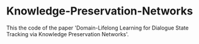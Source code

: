 # Knowledge-Preservation-Networks
This the code of the paper 'Domain-Lifelong Learning for Dialogue State Tracking via Knowledge Preservation Networks'.
